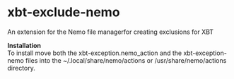 # xbt-exclude-nemo
An extension for the Nemo file managerfor creating exclusions for XBT

<b>Installation</b><br>
To install move both the xbt-exception.nemo_action and the xbt-exception-nemo files into the ~/.local/share/nemo/actions or /usr/share/nemo/actions directory.<br>
